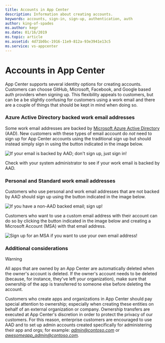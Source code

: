 ```yaml
---
title: Accounts in App Center
description: Information about creating accounts.
keywords: accounts, sign-in, sign-up, authentication, auth
author: king-of-spades
ms.author: kegr
ms.date: 01/16/2019
ms.topic: article
ms.assetid: 4d71b0bc-1916-11e9-812a-93e3941e13c5
ms.service: vs-appcenter
---
```


# Accounts in App Center

App Center supports several identity options for creating accounts. Customers can choose GitHub, Microsoft, Facebook, and Google based auth providers when signing up. This flexibility appeals to customers, but can be a be slightly confusing for customers using a work email and there are a couple of things that should be kept in mind when doing so.

### Azure Active Directory backed work email addresses
Some work email addresses are backed by [Microsoft Azure Active Directory](https://azure.microsoft.com/services/active-directory/) (AAD). New customers with these types of email account do _not_ need to sign up for App Center accounts using the traditional sign up but should instead simply sign in using the button indicated in the image below.

![If your email is backed by AAD; don't sign up, just sign in!](images/sign_in_arrow.png)

Check with your system administrator to see if your work email is backed by AAD.

### Personal and Standard work email addresses
Customers who use personal and work email addresses that are not backed by AAD should sign up using the button indicated in the image below.

![If you have a non-AAD backed email; sign up!](images/sign_up_arrow.png)

Customers who want to use a custom email address with their account can do so by clicking the button indicated in the image below and creating a Microsoft Account (MSA) with that email address.

![Sign up for an MSA if you want to use your own email address!](images/sign_up_msa_arrow.png)

### Additional considerations

> [!WARNING]
> All apps that are owned by an App Center are automatically deleted when the owner's account is deleted. If the owner's account needs to be deleted (because, for instance, they've left your organization), make sure that ownership of the app is transferred to someone else before deleting the account. 

Customers who create apps and organizations in App Center should pay special attention to ownership; especially when creating these entities on behalf of an external organization or company. Ownership transfers are executed at App Center's discretion in order to protect the privacy of our customers. For this reason, enterprise customers are encouraged to use AAD and to set up admin accounts created specifically for administering their app and orgs; for example: <i>admin@contoso.com</i> or <i>awesomeapp_admin@contoso.com.</i> 
